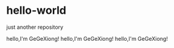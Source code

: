 # hello-world
just another repository

hello,I'm GeGeXiong!
hello,I'm GeGeXiong!
hello,I'm GeGeXiong!
